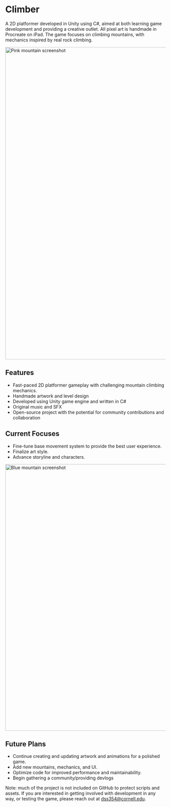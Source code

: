 # Climber
A 2D platformer developed in Unity using C#, aimed at both learning game development and providing a creative outlet. All pixel art is handmade in Procreate on iPad. The game focuses on climbing mountains, with mechanics inspired by real rock climbing.

<img width="977" alt="Pink mountain screenshot" src="https://github.com/skyeslattery/climber/assets/144565459/77274f8a-7943-4662-89c1-aaa7eda7f1ec">

## Features

- Fast-paced 2D platformer gameplay with challenging mountain climbing mechanics.
- Handmade artwork and level design
- Developed using Unity game engine and written in C#
- Original music and SFX 
- Open-source project with the potential for community contributions and collaboration


## Current Focuses
- Fine-tune base movement system to provide the best user experience.
- Finalize art style.
- Advance storyline and characters.

<img width="834" alt="Blue mountain screenshot" src="https://github.com/skyeslattery/climber/assets/144565459/417b1e8a-55c3-47b5-a9e5-d9a7d0dc72c4">


## Future Plans
- Continue creating and updating artwork and animations for a polished game.
- Add new mountains, mechanics, and UI.
- Optimize code for improved performance and maintainability.
- Begin gathering a community/providing devlogs

Note: much of the project is not included on GitHub to protect scripts and assets. If you are interested in getting involved with development in any way, or testing the game, please reach out at dss354@cornell.edu.
